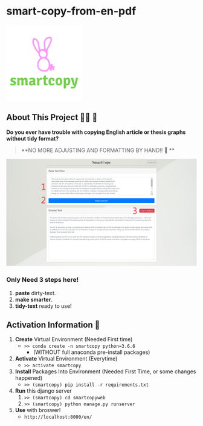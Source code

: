 # smart-copy-from-en-pdf

![smartcopy-logo](/smartcopy.png)

## About This Project 🚀👑 🎈

**Do you ever have trouble with copying English article or thesis graphs without tidy format?** 
> **NO MORE ADJUSTING AND FORMATTING BY HAND!! 📢 **

![intro](./intro.png)

### Only Need 3 steps here!

1. **paste** dirty-text.
2. **make smarter**.
3. **tidy-text** ready to use!

## Activation Information 🚩

1. **Create** Virtual Environment (Needed First time)
    - `>> conda create -n smartcopy python=3.6.6`
      - (WITHOUT full anaconda pre-install packages)
2. **Activate** Virtual Environment (Everytime)
    - `>> activate smartcopy`
3. **Install** Packages Into Environment (Needed First Time, or some changes happened)
    - `>> (smartcopy) pip install -r requirements.txt`
4. **Run** this django server
    1. `>> (smartcopy) cd smartcopyweb`
    2. `>> (smartcopy) python manage.py runserver`
5. **Use** with broswer!
    - `http://localhost:8000/en/`
